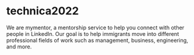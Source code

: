 # technica2022
We are mymentor, a mentorship service to help you connect with other people in LinkedIn. Our goal is to help immigrants move into different professional fields of work such as management, business, engineering, and more.
